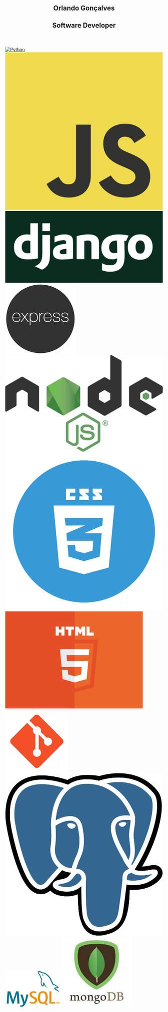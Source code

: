 

<div class="profile">
  <section class="wrapper">
    <header id="header">
      <h1>Orlando Gonçalves</h1>
      <h2>Software Developer</h2>
    </header>
  </section>
</div>

<div class="tech_stack">
  <a href="https://python.org" target="_blank"><img src="./assets/images/python-logo.ico" alt="Python"></a>
  <a href="https://developer.mozilla.org/en-US/docs/Web/JavaScript" target="_blank"><img src="./assets/images/js-logo.jpg" alt="JavaScript"></a>
  <a href="https://www.djangoproject.com/" target="_blank"><img src="./assets/images/django-logo.png" alt="Django"></a>
  <a href="https://expressjs.com/" target="_blank"><img src="./assets/images/express-logo.png" alt="Express"></a>
  <a href="https://nodejs.org/en/" target="_blank"><img src="./assets/images/nodejs-logo.png" alt="Nodejs"></a>
  <a href="https://developer.mozilla.org/en-US/docs/Web/CSS" target="_blank"><img src="./assets/images/css3-logo.png" alt="CSS3"></a>
  <a href="https://developer.mozilla.org/en-US/docs/Learn/HTML" target="_blank"><img src="./assets/images/html5-logo.png" alt="HTML5"></a>
  <a href="https://git-scm.com/" target="_blank"><img src="./assets/images/git-logo.png" alt="git"></a>
  <a href="https://www.postgresql.org/" target="_blank"><img src="./assets/images/postgresql-logo.svg" alt="PostgreSQL"></a>
  <a href="https://www.mysql.com/" target="_blank"><img src="./assets/images/mysql-logo.png" alt="MySQL"></a>
  <a href="https://www.mongodb.com/" target="_blank"><img src="./assets/images/mongodb-logo.jpeg" alt="MongoDB"></a>
</div>


